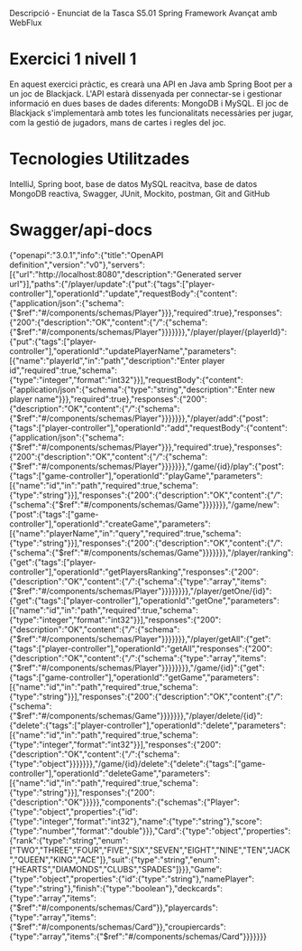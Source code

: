 Descripció - Enunciat de la Tasca S5.01 Spring Framework Avançat amb WebFlux

# Exercici 1 nivell 1

En aquest exercici pràctic, es crearà una API en Java amb Spring Boot per a un joc de Blackjack.
L'API estarà dissenyada per connectar-se i gestionar informació en dues bases de dades diferents: MongoDB i MySQL.
El joc de Blackjack s'implementarà amb totes les funcionalitats necessàries per jugar, com la gestió de jugadors, mans de cartes i regles del joc.

# Tecnologies Utilitzades

IntelliJ, Spring boot, base de datos MySQL reacitva, base de datos MongoDB reactiva, Swagger,  JUnit, Mockito, postman, Git and GitHub

# Swagger/api-docs

{"openapi":"3.0.1","info":{"title":"OpenAPI definition","version":"v0"},"servers":[{"url":"http://localhost:8080","description":"Generated server url"}],"paths":{"/player/update":{"put":{"tags":["player-controller"],"operationId":"update","requestBody":{"content":{"application/json":{"schema":{"$ref":"#/components/schemas/Player"}}},"required":true},"responses":{"200":{"description":"OK","content":{"*/*":{"schema":{"$ref":"#/components/schemas/Player"}}}}}}},"/player/player/{playerId}":{"put":{"tags":["player-controller"],"operationId":"updatePlayerName","parameters":[{"name":"playerId","in":"path","description":"Enter player id","required":true,"schema":{"type":"integer","format":"int32"}}],"requestBody":{"content":{"application/json":{"schema":{"type":"string","description":"Enter new player name"}}},"required":true},"responses":{"200":{"description":"OK","content":{"*/*":{"schema":{"$ref":"#/components/schemas/Player"}}}}}}},"/player/add":{"post":{"tags":["player-controller"],"operationId":"add","requestBody":{"content":{"application/json":{"schema":{"$ref":"#/components/schemas/Player"}}},"required":true},"responses":{"200":{"description":"OK","content":{"*/*":{"schema":{"$ref":"#/components/schemas/Player"}}}}}}},"/game/{id}/play":{"post":{"tags":["game-controller"],"operationId":"playGame","parameters":[{"name":"id","in":"path","required":true,"schema":{"type":"string"}}],"responses":{"200":{"description":"OK","content":{"*/*":{"schema":{"$ref":"#/components/schemas/Game"}}}}}}},"/game/new":{"post":{"tags":["game-controller"],"operationId":"createGame","parameters":[{"name":"playerName","in":"query","required":true,"schema":{"type":"string"}}],"responses":{"200":{"description":"OK","content":{"*/*":{"schema":{"$ref":"#/components/schemas/Game"}}}}}}},"/player/ranking":{"get":{"tags":["player-controller"],"operationId":"getPlayersRanking","responses":{"200":{"description":"OK","content":{"*/*":{"schema":{"type":"array","items":{"$ref":"#/components/schemas/Player"}}}}}}}},"/player/getOne/{id}":{"get":{"tags":["player-controller"],"operationId":"getOne","parameters":[{"name":"id","in":"path","required":true,"schema":{"type":"integer","format":"int32"}}],"responses":{"200":{"description":"OK","content":{"*/*":{"schema":{"$ref":"#/components/schemas/Player"}}}}}}},"/player/getAll":{"get":{"tags":["player-controller"],"operationId":"getAll","responses":{"200":{"description":"OK","content":{"*/*":{"schema":{"type":"array","items":{"$ref":"#/components/schemas/Player"}}}}}}}},"/game/{id}":{"get":{"tags":["game-controller"],"operationId":"getGame","parameters":[{"name":"id","in":"path","required":true,"schema":{"type":"string"}}],"responses":{"200":{"description":"OK","content":{"*/*":{"schema":{"$ref":"#/components/schemas/Game"}}}}}}},"/player/delete/{id}":{"delete":{"tags":["player-controller"],"operationId":"delete","parameters":[{"name":"id","in":"path","required":true,"schema":{"type":"integer","format":"int32"}}],"responses":{"200":{"description":"OK","content":{"*/*":{"schema":{"type":"object"}}}}}}},"/game/{id}/delete":{"delete":{"tags":["game-controller"],"operationId":"deleteGame","parameters":[{"name":"id","in":"path","required":true,"schema":{"type":"string"}}],"responses":{"200":{"description":"OK"}}}}},"components":{"schemas":{"Player":{"type":"object","properties":{"id":{"type":"integer","format":"int32"},"name":{"type":"string"},"score":{"type":"number","format":"double"}}},"Card":{"type":"object","properties":{"rank":{"type":"string","enum":["TWO","THREE","FOUR","FIVE","SIX","SEVEN","EIGHT","NINE","TEN","JACK","QUEEN","KING","ACE"]},"suit":{"type":"string","enum":["HEARTS","DIAMONDS","CLUBS","SPADES"]}}},"Game":{"type":"object","properties":{"id":{"type":"string"},"namePlayer":{"type":"string"},"finish":{"type":"boolean"},"deckcards":{"type":"array","items":{"$ref":"#/components/schemas/Card"}},"playercards":{"type":"array","items":{"$ref":"#/components/schemas/Card"}},"croupiercards":{"type":"array","items":{"$ref":"#/components/schemas/Card"}}}}}}}
